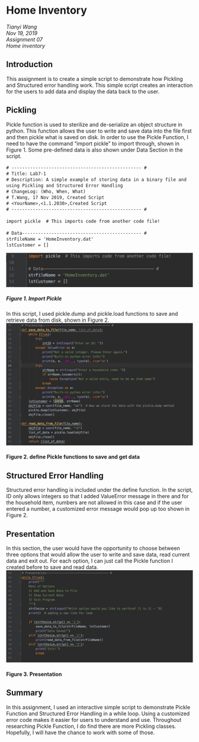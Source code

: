 # Home Inventory
*Tianyi Wang*  
*Nov 19, 2019*  
*Assignment 07*  
*Home inventory*  
## Introduction
This assignment is to create a simple script to demonstrate how Pickling and Structured error handling work. This simple script creates an interaction for the users to add data and display the data back to the user. 
## Pickling
Pickle function is used to sterilize and de-serialize an object structure in python. This function allows the user to write and save data into the file first and then pickle what is saved on disk.  In order to use the Pickle Function, I need to have the command “import pickle” to import through, shown in Figure 1. Some pre-defined data is also shown under Data Section in the script. 
```
# ------------------------------------------------- #
# Title: Lab7-1
# Description: A simple example of storing data in a binary file and using Pickling and Structured Error Handling
# ChangeLog: (Who, When, What)
# T.Wang, 17 Nov 2019, Created Script
# <YourName>,<1.1.2030>,Created Script
# ------------------------------------------------- #

import pickle  # This imports code from another code file!

# Data--------------------------------------------- #
strFileName = 'HomeInventory.dat'
lstCustomer = []
```
![import pickle](https://github.com/tianywan819/IntroToProg-Python-Mod07/blob/master/docs/Screen%20Shot%202019-11-18%20at%202.22.41%20PM.png "Import command")
##### Figure 1. Import Pickle
In this script, I used pickle.dump and pickle.load functions to save and retrieve data from disk, shown in Figure 2.
![define data](https://github.com/tianywan819/IntroToProg-Python-Mod07/blob/master/docs/Screen%20Shot%202019-11-18%20at%202.22.54%20PM.png "Define Data")
#### Figure 2. define Pickle functions to save and get data
## Structured Error Handling
Structured error handling is included under the define function. In the script, ID only allows integers so that I added ValueError message in there and for the household item, numbers are not allowed in this case and if the user entered a number, a customized error message would pop up too shown in Figure 2.
## Presentation
In this section, the user would have the opportunity to choose between three options that would allow the user to write and save data, read current data and exit out. For each option, I can just call the Pickle function I created before to save and read data. 
![presentation](https://github.com/tianywan819/IntroToProg-Python-Mod07/blob/master/docs/Screen%20Shot%202019-11-18%20at%202.23.02%20PM.png "Presentation")
#### Figure 3. Presentation
## Summary
In this assignment, I used an interactive simple script to demonstrate Pickle Function and Structured Error Handling in a while loop. Using a customized error code makes it easier for users to understand and use. Throughout researching Pickle Function, I do find there are more Pickling classes. Hopefully, I will have the chance to work with some of those.
